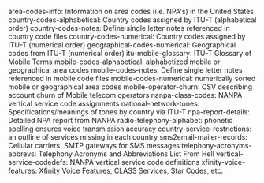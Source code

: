 area-codes-info: Information on area codes (i.e. NPA's) in the United States
country-codes-alphabetical: Country codes assigned by ITU-T (alphabetical order)
country-codes-notes: Define single letter notes referenced in country code files
country-codes-numerical: Country codes assigned by ITU-T (numerical order)
geographical-codes-numerical: Geographical codes from ITU-T (numerical order)
itu-mobile-glossary: ITU-T Glossary of Mobile Terms
mobile-codes-alphabetical: alphabetized mobile or geographical area codes 
mobile-codes-notes: Define single letter notes referenced in mobile code files
mobile-codes-numerical: numerically sorted mobile or geographical area codes
mobile-operator-churn: CSV describing account churn of Mobile telecom operators
nanpa-class-codes: NANPA vertical service code assignments
national-network-tones: Specifications/meanings of tones by country via ITU-T
npa-report-details: Detailed NPA report from NANPA
radio-telephony-alphabet: phonetic spelling ensures voice transmission accuracy
country-service-restrictions: an outline of services missing in each country
sms2email-mailer-records: Cellular carriers' SMTP gateways for SMS messages
telephony-acronyms-abbrevs: Telephony Acronyms and Abbreviations List From Hell
vertical-service-codedefs: NANPA vertical service code definitions
xfinity-voice-features: Xfinity Voice Features, CLASS Services, Star Codes, etc.
